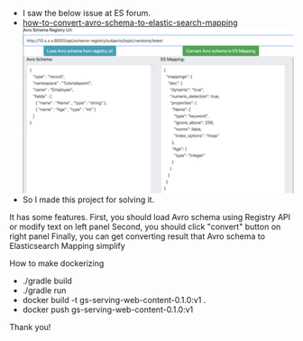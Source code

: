 * I saw the below issue at ES forum.
* [how-to-convert-avro-schema-to-elastic-search-mapping](https://discuss.elastic.co/t/how-to-convert-avro-schema-to-elastic-search-mapping/114749)
![Demo Image](readme.png?raw=true "Demo Image")
* So I made this project for solving it.

It has some features.
First, you should load Avro schema using Registry API or modify text on left panel
Second, you should click "convert" button on right panel
Finally, you can get converting result that Avro schema to Elasticsearch Mapping simplify

How to make dockerizing
* ./gradle build
* ./gradle run
* docker build -t gs-serving-web-content-0.1.0:v1 .
* docker push gs-serving-web-content-0.1.0:v1

Thank you!
